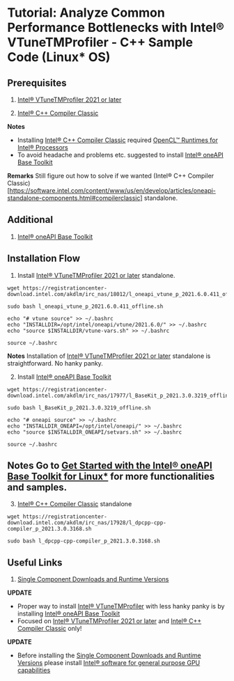 # Tutorial: Analyze Common Performance Bottlenecks with Intel® VTuneTMProfiler - C++ Sample Code (Linux* OS)

## Prerequisites

1. [Intel® VTuneTMProfiler 2021 or later](https://software.intel.com/content/www/us/en/develop/articles/oneapi-standalone-components.html#vtune)

2. [Intel® C++ Compiler Classic](https://software.intel.com/content/www/us/en/develop/articles/oneapi-standalone-components.html#compilerclassic)

**Notes**
- Installing [Intel® C++ Compiler Classic](https://software.intel.com/content/www/us/en/develop/articles/oneapi-standalone-components.html#compilerclassic) required [OpenCL™ Runtimes for Intel® Processors](https://software.intel.com/content/www/us/en/develop/articles/opencl-drivers.html)
- To avoid headache and problems etc. suggested to install [Intel® oneAPI Base Toolkit](https://software.intel.com/content/www/us/en/develop/tools/oneapi/base-toolkit/download.html?operatingsystem=linux&distributions=webdownload&options=offline)

**Remarks**
Still figure out how to solve if we wanted (Intel® C++ Compiler Classic)[https://software.intel.com/content/www/us/en/develop/articles/oneapi-standalone-components.html#compilerclassic] standalone.

## Additional

1. [Intel® oneAPI Base Toolkit](https://software.intel.com/content/www/us/en/develop/tools/oneapi/base-toolkit/download.html?operatingsystem=linux&distributions=webdownload&options=offline)

## Installation Flow
1. Install [Intel® VTuneTMProfiler 2021 or later](https://software.intel.com/content/www/us/en/develop/articles/oneapi-standalone-components.html#vtune) standalone.

```
wget https://registrationcenter-download.intel.com/akdlm/irc_nas/18012/l_oneapi_vtune_p_2021.6.0.411_offline.sh

sudo bash l_oneapi_vtune_p_2021.6.0.411_offline.sh

echo "# vtune source" >> ~/.bashrc
echo "INSTALLDIR=/opt/intel/oneapi/vtune/2021.6.0/" >> ~/.bashrc
echo "source $INSTALLDIR/vtune-vars.sh" >> ~/.bashrc

source ~/.bashrc
```

**Notes** Installation of [Intel® VTuneTMProfiler 2021 or later](https://software.intel.com/content/www/us/en/develop/articles/oneapi-standalone-components.html#vtune) standalone is straightforward. No hanky panky.

2. Install [Intel® oneAPI Base Toolkit](https://software.intel.com/content/www/us/en/develop/tools/oneapi/base-toolkit/download.html?operatingsystem=linux&distributions=webdownload&options=offline)

```
wget https://registrationcenter-download.intel.com/akdlm/irc_nas/17977/l_BaseKit_p_2021.3.0.3219_offline.sh

sudo bash l_BaseKit_p_2021.3.0.3219_offline.sh

echo "# oneapi source" >> ~/.bashrc
echo "INSTALLDIR_ONEAPI=/opt/intel/oneapi/" >> ~/.bashrc
echo "source $INSTALLDIR_ONEAPI/setvars.sh" >> ~/.bashrc

source ~/.bashrc
```

**Notes** Go to [Get Started with the Intel® oneAPI Base Toolkit for Linux*](https://software.intel.com/content/www/us/en/develop/documentation/get-started-with-intel-oneapi-base-linux/top/before-you-begin.html) for more functionalities and samples.
- 

3. [Intel® C++ Compiler Classic](https://software.intel.com/content/www/us/en/develop/articles/oneapi-standalone-components.html#compilerclassic) standalone

```
wget https://registrationcenter-download.intel.com/akdlm/irc_nas/17928/l_dpcpp-cpp-compiler_p_2021.3.0.3168.sh

sudo bash l_dpcpp-cpp-compiler_p_2021.3.0.3168.sh
```

## Useful Links
1. [Single Component Downloads and Runtime Versions](https://software.intel.com/content/www/us/en/develop/articles/oneapi-standalone-components.html#vtune)


**UPDATE**
- Proper way to install [Intel® VTuneTMProfiler](https://software.intel.com/content/www/us/en/develop/articles/oneapi-standalone-components.html#vtune) with less hanky panky is by installing [Intel® oneAPI Base Toolkit](https://software.intel.com/content/www/us/en/develop/tools/oneapi/base-toolkit/download.html?operatingsystem=linux&distributions=webdownload&options=offline)
- Focused on [Intel® VTuneTMProfiler 2021 or later](https://software.intel.com/content/www/us/en/develop/articles/oneapi-standalone-components.html#vtune) and [Intel® C++ Compiler Classic](https://software.intel.com/content/www/us/en/develop/articles/oneapi-standalone-components.html#compilerclassic) only!

**UPDATE**
- Before installing the [Single Component Downloads and Runtime Versions](https://software.intel.com/content/www/us/en/develop/articles/oneapi-standalone-components.html#vtune) please install [Intel® software for general purpose GPU capabilities](https://dgpu-docs.intel.com/index.html)

